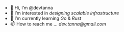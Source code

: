 - 👋 Hi, I’m @devtanna
- 👀 I’m interested in _designing scalable infrastructure_
- 🌱 I’m currently learning _Go_ & _Rust_
- 📫 How to reach me ... _dev.tanna@gmail.com_

<!---
devtanna/devtanna is a ✨ special ✨ repository because its `README.md` (this file) appears on your GitHub profile.
You can click the Preview link to take a look at your changes.
--->
